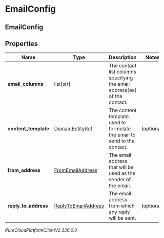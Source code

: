 # EmailConfig

## EmailConfig

## Properties

|Name | Type | Description | Notes|
|------------ | ------------- | ------------- | -------------|
| **email_columns** | list[str] | The contact list columns specifying the email address(es) of the contact. | |
| **content_template** | [DomainEntityRef](DomainEntityRef) | The content template used to formulate the email to send to the contact. | [optional] |
| **from_address** | [FromEmailAddress](FromEmailAddress) | The email address that will be used as the sender of the email. | |
| **reply_to_address** | [ReplyToEmailAddress](ReplyToEmailAddress) | The email address from which any reply will be sent. | [optional] |



_PureCloudPlatformClientV2 230.0.0_
